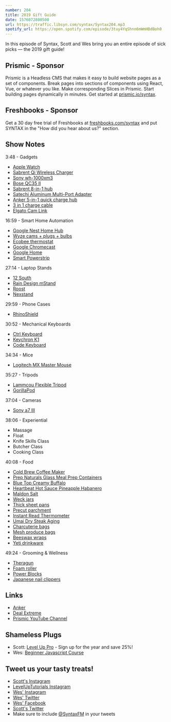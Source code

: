```yaml
---
number: 204
title: 2019 Gift Guide
date: 1576072800500
url: https://traffic.libsyn.com/syntax/Syntax204.mp3
spotify_url: https://open.spotify.com/episode/3tuy4YqShnn6mWmHBdBoh0
---
```


In this episode of Syntax, Scott and Wes bring you an entire episode of sick picks — the 2019 gift guide!

## Prismic - Sponsor
Prismic is a Headless CMS that makes it easy to build website pages as a set of components. Break pages into sections of components using React, Vue, or whatever you like. Make corresponding Slices in Prismic. Start building pages dynamically in minutes. Get started at [prismic.io/syntax](https://prismic.io/syntax).

## Freshbooks - Sponsor
Get a 30 day free trial of Freshbooks at [freshbooks.com/syntax](https://freshbooks.com/syntax) and put SYNTAX in the "How did you hear about us?" section.

## Show Notes

3:48 - Gadgets

* [Apple Watch](https://www.apple.com/watch/)
* [Sabrent Qi Wireless Charger](https://www.amazon.com/Sabrent-Wireless-Universally-Compatible-WL-QIFC/dp/B079HNYKH9)
* [Sony wh-1000xm3](https://www.amazon.com/Sony-Noise-Cancelling-Headphones-WH1000XM3/dp/B07G4MNFS1/)
* [Bose QC35 II](https://www.amazon.com/Bose-QuietComfort-Wireless-Headphones-Cancelling/dp/B0756CYWWD/)
* [Sabrent 8-in-1 hub](https://www.amazon.com/Sabrent-MicroSD-Multi-Card-Delivery-DS-UHCR/dp/B0797QGK2X/)
* [Satechi Aluminum Multi-Port Adapter](https://www.amazon.com/Satechi-Aluminum-Multi-Port-Adapter-Pass-Through/dp/B075FW7H5J/)
* [Anker 5-in-1 quick charge hub](https://www.amazon.ca/PowerPort-5-Port-Charger-Charge-Samsung/dp/B01IUTIUEA/)
* [3 in 1 charge cable](https://www.amazon.com/Multi-Charging-Cellphone-Tablet-Devices/dp/B07QZJ6F9C/)
* [Elgato Cam Link](https://www.amazon.com/Elgato-Cam-Link-Broadcast-Camcorder/dp/B07K3FN5MR/)

16:59 - Smart Home Automation

* [Google Nest Home Hub](https://store.google.com/product/google_nest_hub)
* [Wyze cams + plugs + bulbs](https://wyze.com/shop.html)
* [Ecobee thermostat](https://www.amazon.com/ecobee-SmartThermostat-Voice-Control-Black/dp/B07NQT85FC/)
* [Google Chromecast](https://store.google.com/us/product/chromecast)
* [Google Home](https://store.google.com/us/product/google_home)
* [Smart Powerstrip](https://www.amazon.com/s?k=Smart+Powerstrip&ref=nb_sb_noss)

27:14 - Laptop Stands

* [12 South](https://amzn.to/2LkvCij)
* [Rain Design mStand](https://www.amazon.com/Rain-Design-mStand-Laptop-Patented/dp/B000OOYECC/)
* [Roost](https://www.amazon.com/Roost-Laptop-Stand-Adjustable-Portable/dp/B01C9KG8IG/)
* [Nexstand](https://www.amazon.com/Nexstand-Laptop-Stand-Portable-MacBook/dp/B01HHYQBB8/)

29:59 - Phone Cases

* [RhinoShield](https://www.amazon.com/stores/page/1C730F0F-4800-4E6C-BA46-36B9505A6549?store_ref=SB_A0045711EN285ULC71SQ&pf_rd_p=44fc3e0f-4b9e-4ed8-b33b-363a7257163d&aaxitk=szjcRbRgDXtrmpSZ9NzUag&hsa_cr_id=8836527440601&lp_asins=B07X9TNC3T,B07XDZY4P1,B07XDYS875&lp_mat_key=rhino%20shield&lp_query=Rhino%20shield&lp_slot=auto-sparkle-hsa-tetris)

30:52 - Mechanical Keyboards

* [Ctrl Keyboard](https://drop.com/buy/drop-ctrl-mechanical-keyboard)
* [Keychron K1](https://www.keychron.com/products/keychron-mechanical-keyboard)
* [Code Keyboard](https://codekeyboards.com/)

34:34 - Mice

* [Logitech MX Master Mouse](https://www.amazon.com/Logitech-Master-Wireless-Mouse-High-Precision/dp/B07DHDFW5V/)

35:27 - Tripods

* [Lammcou Flexible Tripod](http://www.lammcou.com/)
* [GorillaPod](https://www.amazon.com/GorillaPod-Compact-Ballhead-Mirrorless-Charcoal/dp/B074WC9YKL/)

37:04 - Cameras

* [Sony a7 III](https://www.amazon.com/Sony-Full-Frame-Mirrorless-Interchangeable-Lens-ILCE7M3/dp/B07B43WPVK/)

38:06 - Experiential

* Massage
* Float
* Knife Skills Class
* Butcher Class
* Cooking Class

40:08 - Food

* [Cold Brew Coffee Maker](https://amzn.to/383bBqr)
* [Prep Naturals Glass Meal Prep Containers](https://www.amazon.com/dp/B06Y31WGWR?ref=ppx_pop_mob_ap_share)
* [Blue Top Creamy Buffalo](https://www.amazon.com/Blue-Creamy-Sauce-Buffalo-Cayenne/dp/B06XR2ZTRS)
* [Heartbeat Hot Sauce Pineapple Habanero](https://www.heartbeathotsauce.com/)
* [Maldon Salt](https://www.amazon.com/Maldon-Salt-Flakes-1-5kg-3-3lbs/dp/B004SBQYMU/)
* [Weck jars](https://www.amazon.com/s?k=weck+jars&ref=nb_sb_noss_1)
* [Thick sheet pans](https://www.amazon.com/Viking-Culinary-4030-9982C-CCGY-Nonstick-Bakeware/dp/B07KGV2RMR/)
* [Precut parchment](https://www.amazon.com/s?k=Precut+Parchment&i=grocery&ref=nb_sb_noss_2)
* [Instant Read Thermometer](http://misterchefer.com/product/meat-termometer/)
* [Umai Dry Steak Aging](https://www.amazon.com/s?k=Umai+Dry+Steak+Aging&ref=nb_sb_noss)
* [Charcuterie bags](https://www.amazon.com/s?k=charcuterie+bags&gclid=EAIaIQobChMI_Jm_3Oem5gIVBOiGCh0uGQ4CEAAYASAAEgJJcfD_BwE&hvadid=243364158616&hvdev=c&hvlocphy=9013300&hvnetw=g&hvpos=1t1&hvqmt=e&hvrand=16879664618112738747&hvtargid=kwd-409605718499&hydadcr=4821_9338491&tag=googhydr-20&ref=pd_sl_4uu654v3t0_e)
* [Mesh produce bags](https://www.amazon.com/s?k=Mesh+produce+bags&ref=nb_sb_noss)
* [Beeswax wraps](https://www.amazon.com/s?k=Beeswax+wraps&ref=nb_sb_noss)
* [Yeti drinkware](https://www.amazon.com/s?k=Yeti+drinkware&ref=nb_sb_noss)

49:24 - Grooming & Wellness

* [Theragun](https://www.theragun.com/)
* [Foam roller](https://www.amazon.com/AmazonBasics-High-Density-Round-Roller-36-inches/dp/B00XM2MRGI/)
* [Power Blocks](https://www.amazon.com/Power-GF-SPDBLK24-Adjustable-SpeedBlock-Dumbbells/dp/B000A6T9I8/)
* [Japanese nail clippers](https://www.amazon.com/SS-107-Stainless-Steel-Toenail-Clipper/dp/B000F37UNM/ref=sr_1_4?crid=2KLN6E7QJE1DT&keywords=seiko+nail+clippers&qid=1575393921&sprefix=saiko+nai%2Caps%2C167&sr=8-4)

## Links
* [Anker](https://www.amazon.com/stores/page/D24FDA17-DECF-46BB-AF47-AF4647D2B1F8)
* [Deal Extreme](https://www.dx.com/)
* [Prismic YouTube Channel](https://www.youtube.com/channel/UCJq6AEgtWeZt7ziQ-fLKOeA)

## Shameless Plugs
* Scott: [Level Up Pro](https://www.leveluptutorials.com/pro) - Sign up for the year and save 25%!
* Wes: [Beginner Javascript Course](https://beginnerjavascript.com)

## Tweet us your tasty treats!
* [Scott's Instagram](https://www.instagram.com/stolinski/)
* [LevelUpTutorials Instagram](https://www.instagram.com/LevelUpTutorials/)
* [Wes' Instagram](https://www.instagram.com/wesbos/)
* [Wes' Twitter](https://twitter.com/wesbos)
* [Wes' Facebook](https://www.facebook.com/wesbos.developer)
* [Scott's Twitter](https://twitter.com/stolinski)
* Make sure to include [@SyntaxFM](https://twitter.com/SyntaxFM) in your tweets